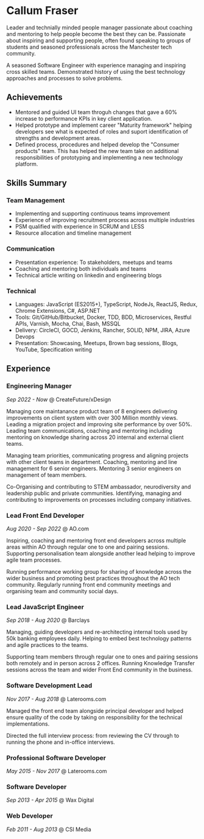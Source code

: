 # Callum Fraser

Leader and technially minded people manager passionate about coaching and mentoring to help people become the best they can be. Passionate about inspiring and supporting people, often found speaking to groups of students and seasoned professionals across the Manchester tech community.

A seasoned Software Engineer with experience managing and inspiring cross skilled teams. Demonstrated history of using the best technology approaches and processes to solve problems.

## Achievements

* Mentored and guided UI team throguh changes that gave a 60% increase to performance KPIs in key client application.
* Helped prototype and implement career "Maturity framework" helping developers see what is expected of roles and suport identification of strengths and development areas.  
* Defined process, procedures and helped develop the "Consumer products" team. This has helped the new team take on additional responsibilities of prototyping and implementing a new technology platform.

## Skills Summary

### Team Management

* Implementing and supporting continuous teams improvement
* Experience of improving recruitment process across multiple industries
* PSM qualified with experience in SCRUM and LESS
* Resource allocation and timeline management

### Communication

* Presentation experience: To stakeholders, meetups and teams
* Coaching and mentoring both individuals and teams
* Technical article writing on linkedin and engineering blogs

### Technical

* Languages: JavaScript (ES2015+), TypeScript, NodeJs, ReactJS, Redux, Chrome Extensions, C#, ASP.NET
* Tools: Git/GitHub/Bitbucket, Docker, TDD, BDD, Microservices, Restful APIs, Varnish, Mocha, Chai, Bash, MSSQL
* Delivery: CircleCI, GOCD, Jenkins, Rancher, SOLID, NPM, JIRA, Azure Devops
* Presentation: Showcasing, Meetups, Brown bag sessions, Blogs, YouTube, Specification writing

## Experience

### Engineering Manager
*Sep 2022 - Now* @ CreateFuture/xDesign

Managing core maintanance product team of 8 engineers delivering improvements on client system with over 300 Million monthly views. Leading a migration project and improving site performance by over 50%. Leading team communications, coaching and mentoring including mentoring on knowledge sharing across 20 internal and external client teams.

Managing team priorities, communicating progress and aligning projects with other client teams in department. Coaching, mentoring and line management for 6 senior engineers. Mentoring 3 senior engineers on management of team members.

Co-Organising and contributing to STEM ambassador, neurodiversity and leadership public and private communities. Identifying, managing and contributing to improvements on processes including company initiatives.

### Lead Front End Developer
*Aug 2020 - Sep 2022* @ AO.com

Inspiring, coaching and mentoring front end developers across multiple areas within AO through regular one to one and pairing sessions. Supporting personalisation team alongside another lead helping to improve agile team processes.

Running performance working group for sharing of knowledge across the wider business and promoting best practices throughout the AO tech community. Regularly running front end community meetings and organising team and community social days.

### Lead JavaScript Engineer 
*Sep 2018 - Aug 2020* @ Barclays
  
Managing, guiding developers and re-architecting internal tools used by 50k banking employees daily. Helping to embed best technology patterns and agile practices to the teams.

Supporting team members through regular one to ones and pairing sessions both remotely and in person across 2 offices. Running Knowledge Transfer sessions across the team and wider Front End community in the business.  
### Software Development Lead
*Nov 2017 - Aug 2018* @ Laterooms.com

Managed the front end team alongside principal developer and helped ensure quality of the code by taking on responsibility for the technical implementations.

Directed the full interview process: from reviewing the CV through to running the phone and in-office interviews.

### Professional Software Developer
*May 2015 - Nov 2017* @ Laterooms.com

### Software Developer
*Sep 2013 - Apr 2015* @ Wax Digital

### Web Developer
*Feb 2011 - Aug 2013* @ CSI Media
